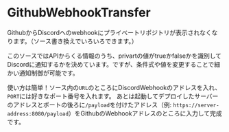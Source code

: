 # GithubWebhookTransfer
GithubからDiscordへのwebhookにプライベートリポジトリが表示されなくなります。（ソース書き換えでいろいろできます。）

このソースではAPIからくる情報のうち、privartの値がtrueかfalseかを識別してDiscordに通知するかを決めています。ですが、条件式や値を変更することで細かい通知制御が可能です。

使い方は簡単！ソース内の`URL`のところにDiscordWebhookのアドレスを入れ、`PORT`には好きなポート番号を入れます。
あとは起動してデプロイしたサーバーのアドレスとポートの後ろに`/payload`を付けたアドレス（例: `https://server-address:8080/payload`）をGithubのWebhookアドレスのところに入力して完成です。
